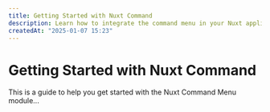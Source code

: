 ```yaml
---
title: Getting Started with Nuxt Command
description: Learn how to integrate the command menu in your Nuxt application
createdAt: "2025-01-07 15:23"
---
```


# Getting Started with Nuxt Command

This is a guide to help you get started with the Nuxt Command Menu module... 
